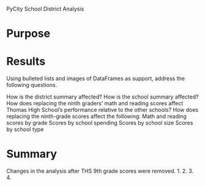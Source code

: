 PyCity School District Analysis

# Purpose

# Results

Using bulleted lists and images of DataFrames as support, address the following questions.

How is the district summary affected?
How is the school summary affected?
How does replacing the ninth graders’ math and reading scores affect Thomas High School’s performance relative to the other schools?
How does replacing the ninth-grade scores affect the following:
Math and reading scores by grade
Scores by school spending
Scores by school size
Scores by school type

# Summary

Changes in the analysis after THS 9th grade scores were removed.
1.
2.
3.
4.
